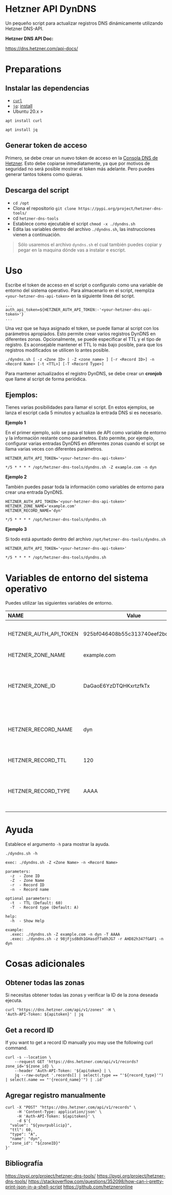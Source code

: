 # Hetzner API DynDNS

Un pequeño script para actualizar registros DNS dinámicamente utilizando Hetzner DNS-API.

**Hetzner DNS API Doc:**

https://dns.hetzner.com/api-docs/

# Preparations

## Instalar las dependencias

- [`curl`](https://curl.se/)
- [`jq`](https://stedolan.github.io/jq/): [install](https://stedolan.github.io/jq/download/)
- Ubuntu 20.x >

```
apt install curl
```

```
apt install jq
```

## Generar token de acceso

Primero, se debe crear un nuevo token de acceso en la [Consola DNS de Hetzner](https://dns.hetzner.com/). Esto debe copiarse inmediatamente, ya que por motivos de seguridad no será posible mostrar el token más adelante. Pero puedes generar tantos tokens como quieras.

## Descarga del script

- `cd /opt`
- Clona el repositorio `git clone https://pypi.org/project/hetzner-dns-tools/`
- cd `hetzner-dns-tools`
- Establece como ejecutable el script `chmod -x ./dyndns.sh`
- Edita las variables dentro del archivo `./dyndns.sh`, las instrucciones vienen a continuación.

> Sólo usaremos el archivo `dyndns.sh` el cual también puedes copiar y pegar en la maquina dónde vas a instalar e escript.

# Uso

Escribe el token de acceso en el script o configuralo como una variable de entorno del sistema operativo. Para almacenarlo en el script, reemplza `<your-hetzner-dns-api-token>` en la siguiente línea del script.

```
...
auth_api_token=${HETZNER_AUTH_API_TOKEN:-'<your-hetzner-dns-api-token>'}
...
```

Una vez que se haya asignado el token, se puede llamar al script con los parámetros apropiados. Esto permite crear varios registros DynDNS en diferentes zonas. Opcionalmente, se puede especificar el TTL y el tipo de registro. Es aconsejable mantener el TTL lo más bajo posible, para que los registros modificados se utilicen lo antes posible.


```
./dyndns.sh [ -z <Zone ID> | -Z <zone_name> ] [-r <Record ID>] -n <Record Name> [-t <TTL>] [-T <Record Type>]
```

Para mantener actualizados el registro DynDNS, se debe crear un **cronjob** que llame al script de forma periódica.

## Ejemplos:

Tienes varias posibilidades para llamar el script. En estos ejemplos, se lanza el escript cada 5 minutos y actualiza la entrada DNS si es necesario.

**Ejemplo 1**

En el primer ejemplo, solo se pasa el token de API como variable de entorno y la información restante como parámetros. Esto permite, por ejemplo, configurar varias entradas DynDNS en diferentes zonas cuando el script se llama varias veces con diferentes parámetros.

```
HETZNER_AUTH_API_TOKEN='<your-hetzner-dns-api-token>'

*/5 * * * * /opt/hetzner-dns-tools/dyndns.sh -Z example.com -n dyn
```

**Ejemplo 2**

También puedes pasar toda la información como variables de entorno para crear una entrada DynDNS.

```
HETZNER_AUTH_API_TOKEN='<your-hetzner-dns-api-token>'
HETZNER_ZONE_NAME='example.com'
HETZNER_RECORD_NAME='dyn'

*/5 * * * * /opt/hetzner-dns-tools/dyndns.sh
```

**Ejemplo 3**

Si todo está apuntado dentro del archivo `/opt/hetzner-dns-tools/dyndns.sh`

```
HETZNER_AUTH_API_TOKEN='<your-hetzner-dns-api-token>'

*/5 * * * * /opt/hetzner-dns-tools/dyndns.sh
```


# Variables de entorno del sistema operativo

Puedes utilizar las siguientes variables de entorno.

|NAME                   | Value                            | Description                                                     |
|:----------------------|----------------------------------|:----------------------------------------------------------------|
|HETZNER_AUTH_API_TOKEN | 925bf046408b55c313740eef2bc18b1e | Your Hetzner API access token                                   |
|HETZNER_ZONE_NAME      | example.com                      | The zone name                                                   |
|HETZNER_ZONE_ID        | DaGaoE6YzDTQHKxrtzfkTx           | The zone ID. Use either the zone name or the zone ID. Not both. |
|HETZNER_RECORD_NAME    | dyn                              | The record name. '@' to set the record for the zone itself.     |
|HETZNER_RECORD_TTL     | 120                              | The TTL of the record. Default(60)                              |
|HETZNER_RECORD_TYPE    | AAAA                             | The record type. Either A for IPv4 or AAAA for IPv6. Default(A) |

# Ayuda

Establece el argumento `-h` para mostrar la ayuda.

```
./dyndns.sh -h

exec: ./dyndns.sh -Z <Zone Name> -n <Record Name>

parameters:
  -z  - Zone ID
  -Z  - Zone Name
  -r  - Record ID
  -n  - Record name

optional parameters:
  -t  - TTL (Default: 60)
  -T  - Record type (Default: A)

help:
  -h  - Show Help 

example:
  .exec: ./dyndns.sh -Z example.com -n dyn -T AAAA
  .exec: ./dyndns.sh -z 98jFjsd8dh1GHasdf7a8hJG7 -r AHD82h347fGAF1 -n dyn

``` 
# Cosas adicionales

## Obtener todas las zonas

Si necesitas obtener todas las zonas y verificar la ID de la zona deseada ejecuta.

```
curl "https://dns.hetzner.com/api/v1/zones" -H \
'Auth-API-Token: ${apitoken}' | jq
```
## Get a record ID

If you want to get a record ID manually you may use the following curl command.

```
curl -s --location \
    --request GET 'https://dns.hetzner.com/api/v1/records?zone_id='${zone_id} \
    --header 'Auth-API-Token: '${apitoken} | \
    jq --raw-output '.records[] | select(.type == "'${record_type}'") | select(.name == "'{record_name}'") | .id'
```
## Agregar registro manualmente

```
curl -X "POST" "https://dns.hetzner.com/api/v1/records" \
     -H 'Content-Type: application/json' \
     -H 'Auth-API-Token: ${apitoken}' \
     -d $'{
  "value": "${yourpublicip}",
  "ttl": 60,
  "type": "A",
  "name": "dyn",
  "zone_id": "${zoneID}"
}'
```

## Bibliografía

https://pypi.org/project/hetzner-dns-tools/
https://pypi.org/project/hetzner-dns-tools/
https://stackoverflow.com/questions/352098/how-can-i-pretty-print-json-in-a-shell-script
https://github.com/hetzneronline